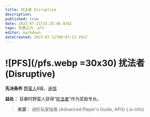 ```yaml
---
title: 扰法者 Disruptive
description: 
published: true
date: 2023-07-21T15:25:46.926Z
tags: 狂暴之力, pfs
editor: markdown
dateCreated: 2023-07-11T00:07:13.391Z
---
```


# ![PFS](/pfs.webp =30x30) 扰法者 (Disruptive)

**先决条件** [野蛮人](/野蛮人)8级，[迷信](/狂暴之力/迷信)

**益处：** 狂暴时野蛮人获得“[扰法者](/专长/扰法者)”作为奖励专长。

> **来源：** 进阶玩家指南 (Advanced Player's Guide, APG)
{.is-info}